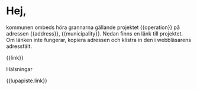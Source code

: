 # Hej,

kommunen ombeds h&ouml;ra grannarna g&auml;llande projektet {{operation}} p&aring; adressen {{address}}, {{municipality}}. Nedan finns en l&auml;nk till projektet. Om l&auml;nken inte fungerar, kopiera adressen och klistra in den i webbl&auml;sarens adressf&auml;lt.

{{link}}

H&auml;lsningar

{{lupapiste.link}}
